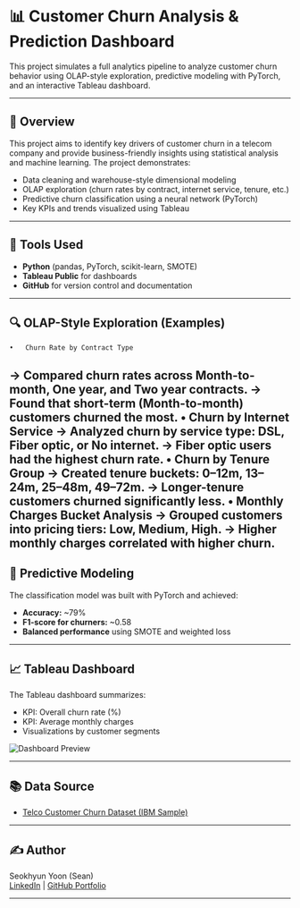 # 📊 Customer Churn Analysis & Prediction Dashboard

This project simulates a full analytics pipeline to analyze customer churn behavior using OLAP-style exploration, predictive modeling with PyTorch, and an interactive Tableau dashboard.

---

## 🚀 Overview

This project aims to identify key drivers of customer churn in a telecom company and provide business-friendly insights using statistical analysis and machine learning. The project demonstrates:

- Data cleaning and warehouse-style dimensional modeling
- OLAP exploration (churn rates by contract, internet service, tenure, etc.)
- Predictive churn classification using a neural network (PyTorch)
- Key KPIs and trends visualized using Tableau

---

## 🧰 Tools Used

- **Python** (pandas, PyTorch, scikit-learn, SMOTE)
- **Tableau Public** for dashboards
- **GitHub** for version control and documentation

---

## 🔍 OLAP-Style Exploration (Examples)

	•	Churn Rate by Contract Type
→ Compared churn rates across Month-to-month, One year, and Two year contracts.
→ Found that short-term (Month-to-month) customers churned the most.
	•	Churn by Internet Service
→ Analyzed churn by service type: DSL, Fiber optic, or No internet.
→ Fiber optic users had the highest churn rate.
	•	Churn by Tenure Group
→ Created tenure buckets: 0–12m, 13–24m, 25–48m, 49–72m.
→ Longer-tenure customers churned significantly less.
	•	Monthly Charges Bucket Analysis
→ Grouped customers into pricing tiers: Low, Medium, High.
→ Higher monthly charges correlated with higher churn.
---

## 🤖 Predictive Modeling

The classification model was built with PyTorch and achieved:

- **Accuracy:** ~79%
- **F1-score for churners:** ~0.58
- **Balanced performance** using SMOTE and weighted loss

---

## 📈 Tableau Dashboard

The Tableau dashboard summarizes:

- KPI: Overall churn rate (%)
- KPI: Average monthly charges
- Visualizations by customer segments

![Dashboard Preview](images/dashboard_overview.png)

---


## 📚 Data Source

- [Telco Customer Churn Dataset (IBM Sample)](https://www.kaggle.com/datasets/blastchar/telco-customer-churn)

---

## ✍️ Author

Seokhyun Yoon (Sean)  
[LinkedIn](https://www.linkedin.com/in/seokhyun-yoon-241a61104/) | [GitHub Portfolio](https://github.com/SeanYooon/Data-Analysis-Portfolio-)

---
